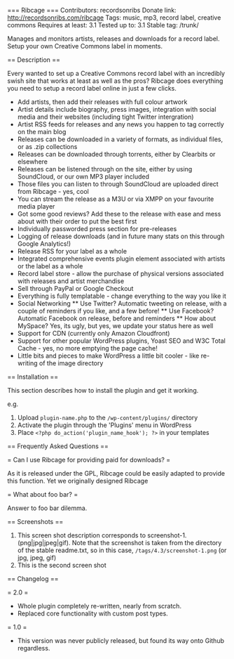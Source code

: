 === Ribcage ===
Contributors: recordsonribs
Donate link: http://recordsonribs.com/ribcage
Tags: music, mp3, record label, creative commons
Requires at least: 3.1
Tested up to: 3.1
Stable tag: /trunk/

Manages and monitors artists, releases and downloads for a record label. Setup your own Creative Commons label in moments.

== Description ==

Every wanted to set up a Creative Commons record label with an incredibly swish site that works at least as well as the pros?
Ribcage does everything you need to setup a record label online in just a few clicks.

* Add artists, then add their releases with full colour artwork
* Artist details include biography, press images, integration with social media and their websites (including tight Twitter intergration)
* Artist RSS feeds for releases and any news you happen to tag correctly on the main blog
* Releases can be downloaded in a variety of formats, as individual files, or as .zip collections
* Releases can be downloaded through torrents, either by Clearbits or elsewhere
* Releases can be listened through on the site, either by using SoundCloud, or our own MP3 player included
* Those files you can listen to through SoundCloud are uploaded direct from Ribcage - yes, cool
* You can stream the release as a M3U or via XMPP on your favourite media player
* Got some good reviews? Add these to the release with ease and mess about with their order to put the best first
* Individually passworded press section for pre-releases
* Logging of release downloads (and in future many stats on this through Google Analytics!)
* Release RSS for your label as a whole
* Integrated comprehensive events plugin element associated with artists or the label as a whole
* Record label store - allow the purchase of physical versions associated with releases and artist merchandise
* Sell through PayPal or Google Checkout
* Everything is fully templatable - change everything to the way you like it
* Social Networking
** Use Twitter? Automatic tweeting on release, with a couple of reminders if you like, and a few before!
** Use Facebook? Automatic Facebook on release, before and reminders
** How about MySpace? Yes, its ugly, but yes, we update your status here as well
* Support for CDN (currently only Amazon Cloudfront)
* Support for other popular WordPress plugins, Yoast SEO and W3C Total Cache - yes, no more emptying the page cache!
* Little bits and pieces to make WordPress a little bit cooler - like re-writing of the image directory

== Installation ==

This section describes how to install the plugin and get it working.

e.g.

1. Upload `plugin-name.php` to the `/wp-content/plugins/` directory
1. Activate the plugin through the 'Plugins' menu in WordPress
1. Place `<?php do_action('plugin_name_hook'); ?>` in your templates

== Frequently Asked Questions ==

= Can I use Ribcage for providing paid for downloads? =

As it is released under the GPL, Ribcage could be easily adapted to provide this function. Yet we originally designed Ribcage

= What about foo bar? =

Answer to foo bar dilemma.

== Screenshots ==

1. This screen shot description corresponds to screenshot-1.(png|jpg|jpeg|gif). Note that the screenshot is taken from
the directory of the stable readme.txt, so in this case, `/tags/4.3/screenshot-1.png` (or jpg, jpeg, gif)
2. This is the second screen shot

== Changelog ==

= 2.0 =
* Whole plugin completely re-written, nearly from scratch.
* Replaced core functionality with custom post types.


= 1.0 =
* This version was never publicly released, but found its way onto Github regardless.
